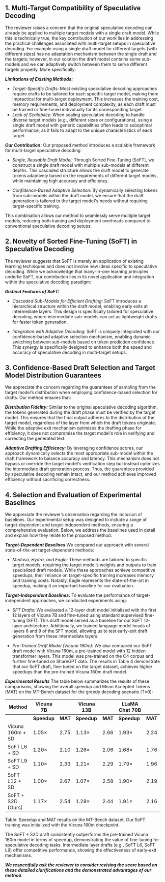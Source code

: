 ## **1. Multi-Target Compatibility of Speculative Decoding**

The reviewer raises a concern that the original speculative decoding can already be applied to multiple target models with a single draft model. While this is technically true, the key contribution of our work lies in addressing the practical challenges associated with multi-target setups in speculative decoding. For example using a single draft model for different targets (with different sizes) has no adaptation mechanism between the single draft and the targets; however, in our solution the draft model contains some sub-models and we can adaptively switch between them to serve different targets properly. More specifically:

***Limitations of Existing Methods:***

- *Target-Specific Drafts:*
Most existing speculative decoding approaches require drafts to be tailored for each specific target model, making them impractical for multi-target deployment. This increases the training cost, memory requirements, and deployment complexity, as each draft must be trained or fine-tuned individually for its corresponding target.
- *Lack of Scalability:*
When scaling speculative decoding to handle diverse target models (e.g., different sizes or configurations), using a single draft model with generic capabilities often leads to suboptimal performance, as it fails to adapt to the unique characteristics of each target.

***Our Contribution:***
Our proposed method introduces a scalable framework for multi-target speculative decoding:

- *Single, Reusable Draft Model:*
Through Sorted Fine-Tuning (SoFT), we construct a single draft model with multiple sub-models at different depths. This cascaded structure allows the draft model to generate tokens adaptively based on the requirements of different target models, while maintaining high accuracy and efficiency.

- *Confidence-Based Adaptive Selection:*
By dynamically selecting tokens from sub-models within the draft model, we ensure that the draft generation is tailored to the target model's needs without requiring target-specific training.

This combination allows our method to seamlessly serve multiple target models, reducing both training and deployment overheads compared to conventional speculative decoding setups.

## **2. Novelty of Sorted Fine-Tuning (SoFT) in Speculative Decoding**

The reviewer suggests that SoFT is merely an application of existing learning techniques and does not involve new ideas specific to speculative decoding. While we acknowledge that many-in-one learning principles underlie SoFT, our contribution lies in its novel application and integration within the speculative decoding paradigm:

***Distinct Features of SoFT:***
- *Cascaded Sub-Models for Efficient Drafting:*
SoFT introduces a hierarchical structure within the draft model, enabling early exits at intermediate layers. This design is specifically tailored for speculative decoding, where intermediate sub-models can act as lightweight drafts for faster token generation.

- *Integration with Adaptive Decoding:*
SoFT is uniquely integrated with our confidence-based adaptive selection mechanism, enabling dynamic switching between sub-models based on token prediction confidence. This synergy is specifically designed to enhance both the speed and accuracy of speculative decoding in multi-target setups.

## **3. Confidence-Based Draft Selection and Target Model Distribution Guarantees**

We appreciate the concern regarding the guarantees of sampling from the target model’s distribution when employing confidence-based selection for drafts. Our method ensures that:

***Distribution Fidelity:***
Similar to the original speculative decoding algorithm, the tokens generated during the draft phase must be verified by the target model. This ensures that the final output adheres to the distribution of the target model, regardless of the layer from which the draft tokens originate. While the adaptive exit mechanism optimizes the drafting phase for efficiency, it does not compromise the target model's role in verifying and correcting the generated text.

***Adaptive Drafting Efficiency:***
By leveraging confidence scores, our approach dynamically selects the most appropriate sub-model within the draft framework to balance accuracy and latency. This mechanism does not bypass or override the target model's verification step but instead optimizes the intermediate draft generation process. Thus, the guarantees provided by speculative decoding remain intact, and our method achieves improved efficiency without sacrificing correctness.

## **4. Selection and Evaluation of Experimental Baselines**

We appreciate the reviewer’s observation regarding the inclusion of baselines. Our experimental setup was designed to include a range of target-dependent and target-independent methods, ensuring a comprehensive evaluation. Below, we address the baselines used in detail and explain how they relate to the proposed method:

***Target-Dependent Baselines***
We compared our approach with several state-of-the-art target-dependent methods:

- *Medusa, Hydra, and Eagle:* These methods are tailored to specific target models, requiring the target model’s weights and outputs to train specialized draft models. While these approaches achieve competitive speedups, their reliance on target-specific training increases memory and training costs. Notably, Eagle represents the state-of-the-art in speedup, making it an important baseline for our evaluation.

***Target-Independent Baselines:*** 
To evaluate the performance of target-independent approaches, we conducted experiments using:

- *SFT Drafts:* We evaluated a 12-layer draft model initialized with the first 12 layers of Vicuna 7B and fine-tuned using standard supervised fine-tuning (SFT). This draft model served as a baseline for our SoFT 12-layer architecture. Additionally, we trained language model heads of layers 6 and 9 of the SFT model, allowing us to test early-exit draft generation from these intermediate layers.

- *Pre-Trained Draft Model (Vicuna 160m):*
We also compared our SoFT draft model with Vicuna 160m, a pre-trained model with 12 hidden transformer layers. This model was pre-trained on the C4 corpus and further fine-tuned on ShareGPT data. The results in Table 4 demonstrate that our SoFT draft, fine-tuned on the target dataset, achieves higher speedups than the pre-trained Vicuna 160m draft model.

***Experimental Results***
The table below summarizes the results of these comparisons, showing the overall speedup and Mean Accepted Tokens (MAT) on the MT-Bench dataset for the greedy decoding scenario (T=0):

| **Method**                  | **Vicuna 7B**     |                 | **Vicuna 13B**     |                 | **LLaMA Chat 70B**  |                 |
|-----------------------------|-------------------|-----------------|--------------------|-----------------|---------------------|-----------------|
|                             | **Speedup**       | **MAT**         | **Speedup**        | **MAT**         | **Speedup**         | **MAT**         |
| Vicuna 160m + SD            | 1.05×            | 2.75            | 1.13×             | 2.66            | 1.93×              | 2.24            |
| SoFT L6 + SD                | 1.20×            | 2.10            | 1.26×             | 2.06            | 1.68×              | 1.76            |
| SoFT L9 + SD                | 1.10×            | 2.33            | 1.21×             | 2.29            | 1.79×              | 1.96            |
| SoFT L12 + SD               | 1.00×            | 2.67            | 1.07×             | 2.58            | 1.90×              | 2.19            |
| SoFT + S2D (Ours)           | 1.17×            | 2.54            | 1.28×             | 2.44            | 1.91×              | 2.16            |

Table: Speedup and MAT results on the MT-Bench dataset. Our SoFT training was initialized with the Vicuna 160m checkpoint.

The SoFT + S2D draft consistently outperforms the pre-trained Vicuna 160m model in terms of speedup, demonstrating the value of fine-tuning for speculative decoding tasks. Intermediate layer drafts (e.g., SoFT L6, SoFT L9) offer competitive performance, showing the effectiveness of early-exit mechanisms.


***We respectfully ask the reviewer to consider revising the score based on these detailed clarifications and the demonstrated advantages of our method.***
